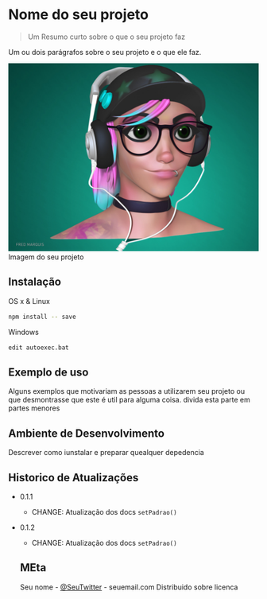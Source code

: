 # Nome do seu projeto
>Um Resumo curto sobre o que o seu projeto faz

Um ou dois parágrafos sobre o seu projeto e o que ele faz.

![](011.jpg) Imagem do seu projeto


## Instalação

OS x & Linux

```sh
npm install -- save
```

Windows
```sh
edit autoexec.bat
```

## Exemplo de uso

Alguns exemplos que motivariam as pessoas a utilizarem seu projeto ou que desmontrasse que este é util para alguma coisa. divida esta parte em partes menores 

## Ambiente de Desenvolvimento

Descrever como iunstalar e preparar quealquer depedencia


## Historico de Atualizações

* 0.1.1
    * CHANGE: Atualização dos docs `setPadrao()`
* 0.1.2
    * CHANGE: Atualização dos docs `setPadrao()`

    ## MEta

    Seu nome - [@SeuTwitter](https://twitter.com.br) - seuemail.com
    Distribuido sobre licenca